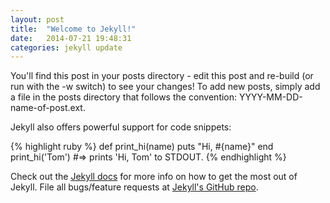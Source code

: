 ```yaml
---
layout: post
title:  "Welcome to Jekyll!"
date:   2014-07-21 19:48:31
categories: jekyll update
---
```


You'll find this post in your posts directory - edit this post and re-build (or run with the -w switch) to see your changes!
To add new posts, simply add a file in the posts directory that follows the convention: YYYY-MM-DD-name-of-post.ext.

Jekyll also offers powerful support for code snippets:

{% highlight ruby %}
def print_hi(name)
  puts "Hi, #{name}"
end
print_hi('Tom')
#=> prints 'Hi, Tom' to STDOUT.
{% endhighlight %}

Check out the [Jekyll docs][jekyll] for more info on how to get the most out of Jekyll. File all bugs/feature requests at [Jekyll's GitHub repo][jekyll-gh].

[jekyll-gh]: https://github.com/jekyll/jekyll
[jekyll]:    http://jekyllrb.com
